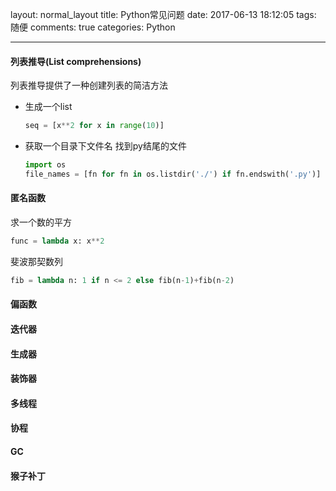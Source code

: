 layout: normal_layout
title: Python常见问题
date: 2017-06-13 18:12:05
tags: 随便
comments: true
categories: Python

---

#### 列表推导(List comprehensions)
列表推导提供了一种创建列表的简洁方法

* 生成一个list
    ```python
    seq = [x**2 for x in range(10)]
    ```

* 获取一个目录下文件名
找到py结尾的文件
    ```python
    import os
    file_names = [fn for fn in os.listdir('./') if fn.endswith('.py')]
    ```

#### 匿名函数

求一个数的平方
```python
func = lambda x: x**2
```

斐波那契数列
```python
fib = lambda n: 1 if n <= 2 else fib(n-1)+fib(n-2)
```

#### 偏函数

#### 迭代器

#### 生成器

#### 装饰器

#### 多线程

#### 协程

#### GC

#### 猴子补丁

